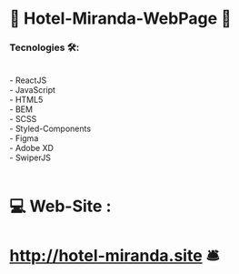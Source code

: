 #  🏨  Hotel-Miranda-WebPage 🏨

###  Tecnologies 🛠️: 
<br/>
- ReactJS <br/>
- JavaScript <br/>
- HTML5 <br/>
- BEM <br/>
- SCSS <br/>
- Styled-Components <br/>
- Figma <br/>
- Adobe XD <br/>
- SwiperJS <br/>
<br/>

# 💻 Web-Site : 

#   http://hotel-miranda.site   🛎️

                                                                                                                                        
